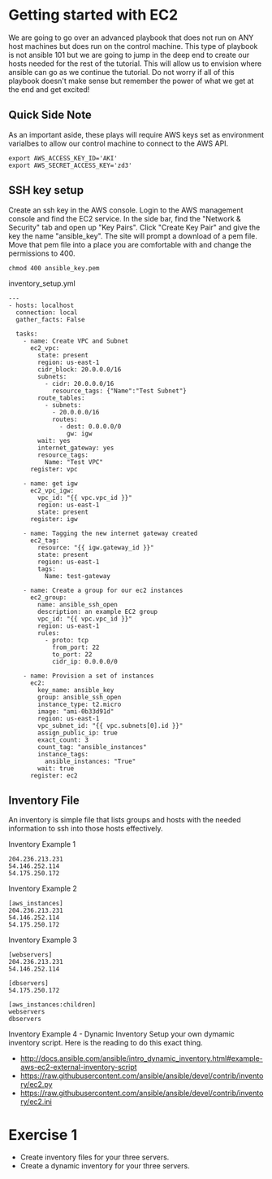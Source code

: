 Getting started with EC2
===

We are going to go over an advanced playbook that does not run on ANY host machines but does run on the control machine. This type of playbook is not ansible 101 but we are going to jump in the deep end to create our hosts needed for the rest of the tutorial. This will allow us to envision where ansible can go as we continue the tutorial. Do not worry if all of this playbook doesn't make sense but remember the power of what we get at the end and get excited!

Quick Side Note
---
As an important aside, these plays will require AWS keys set as environment varialbes to allow our control machine to connect to the AWS API.

```
export AWS_ACCESS_KEY_ID='AKI'
export AWS_SECRET_ACCESS_KEY='zd3'
```
SSH key setup
---
Create an ssh key in the AWS console. Login to the AWS management console and find the EC2 service. In the side bar, find the "Network & Security" tab and open up "Key Pairs". Click "Create Key Pair" and give the key the name "ansible_key". The site will prompt a download of a pem file. Move that pem file into a place you are comfortable with and change the permissions to 400.

```
chmod 400 ansible_key.pem
```

inventory_setup.yml
```
---
- hosts: localhost
  connection: local
  gather_facts: False

  tasks:
    - name: Create VPC and Subnet
      ec2_vpc:
        state: present
        region: us-east-1
        cidr_block: 20.0.0.0/16
        subnets:
          - cidr: 20.0.0.0/16
            resource_tags: {"Name":"Test Subnet"}
        route_tables:
          - subnets:
            - 20.0.0.0/16
            routes:
              - dest: 0.0.0.0/0
                gw: igw
        wait: yes
        internet_gateway: yes
        resource_tags:
          Name: "Test VPC"
      register: vpc

    - name: get igw
      ec2_vpc_igw:
        vpc_id: "{{ vpc.vpc_id }}"
        region: us-east-1
        state: present
      register: igw

    - name: Tagging the new internet gateway created
      ec2_tag:
        resource: "{{ igw.gateway_id }}"
        state: present
        region: us-east-1
        tags:
          Name: test-gateway

    - name: Create a group for our ec2 instances
      ec2_group:
        name: ansible_ssh_open
        description: an example EC2 group
        vpc_id: "{{ vpc.vpc_id }}"
        region: us-east-1
        rules:
          - proto: tcp
            from_port: 22
            to_port: 22
            cidr_ip: 0.0.0.0/0

    - name: Provision a set of instances
      ec2:
        key_name: ansible_key
        group: ansible_ssh_open 
        instance_type: t2.micro
        image: "ami-0b33d91d"
        region: us-east-1
        vpc_subnet_id: "{{ vpc.subnets[0].id }}"
        assign_public_ip: true
        exact_count: 3
        count_tag: "ansible_instances"
        instance_tags:
          ansible_instances: "True"
        wait: true
      register: ec2
```


Inventory File
---

An inventory is simple file that lists groups and hosts with the needed information to ssh into those hosts effectively.


Inventory Example 1
```
204.236.213.231
54.146.252.114
54.175.250.172
```

Inventory Example 2
```
[aws_instances]
204.236.213.231
54.146.252.114
54.175.250.172
```

Inventory Example 3
```
[webservers]
204.236.213.231
54.146.252.114

[dbservers]
54.175.250.172

[aws_instances:children]
webservers
dbservers
```

Inventory Example 4 - Dynamic Inventory
Setup your own dymamic inventory script. Here is the reading to do this exact thing.

* http://docs.ansible.com/ansible/intro_dynamic_inventory.html#example-aws-ec2-external-inventory-script
* https://raw.githubusercontent.com/ansible/ansible/devel/contrib/inventory/ec2.py
* https://raw.githubusercontent.com/ansible/ansible/devel/contrib/inventory/ec2.ini


Exercise 1
===

* Create inventory files for your three servers.
* Create a dynamic inventory for your three servers.

